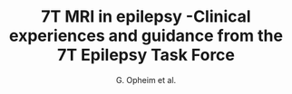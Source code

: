 ---
cat: metric
subcat: metric
bestof: false
author: G. Opheim et al.
title: 7T MRI in epilepsy -Clinical experiences and guidance from the 7T Epilepsy Task Force
journal: Neurology
year: 2020
type: article
---